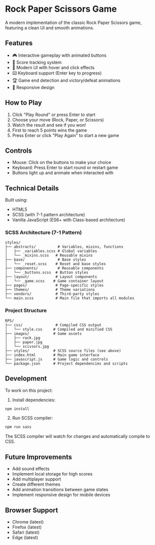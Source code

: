 # Rock Paper Scissors Game

A modern implementation of the classic Rock Paper Scissors game, featuring a clean UI and smooth animations.

## Features

- 🎮 Interactive gameplay with animated buttons
- 🎯 Score tracking system
- 🎨 Modern UI with hover and click effects
- ⌨️ Keyboard support (Enter key to progress)
- 🏆 Game end detection and victory/defeat animations
- 📱 Responsive design

## How to Play

1. Click "Play Round" or press Enter to start
2. Choose your move (Rock, Paper, or Scissors)
3. Watch the result and see if you won!
4. First to reach 5 points wins the game
5. Press Enter or click "Play Again" to start a new game

## Controls

- Mouse: Click on the buttons to make your choice
- Keyboard: Press Enter to start round or restart game
- Buttons light up and animate when interacted with

## Technical Details

Built using:
- HTML5
- SCSS (with 7-1 pattern architecture)
- Vanilla JavaScript (ES6+ with Class-based architecture)

### SCSS Architecture (7-1 Pattern)

```
styles/
├── abstracts/          # Variables, mixins, functions
│   ├── _variables.scss # Global variables
│   └── _mixins.scss   # Reusable mixins
├── base/               # Base styles
│   └── _reset.scss    # Reset and base styles
├── components/         # Reusable components
│   └── _buttons.scss  # Button styles
├── layout/            # Layout components
│   └── _game.scss    # Game container layout
├── pages/             # Page-specific styles
├── themes/            # Theme variations
├── vendors/           # Third-party styles
└── main.scss          # Main file that imports all modules
```

### Project Structure

```
RPS/
├── css/               # Compiled CSS output
│   └── style.css     # Compiled and minified CSS
├── images/           # Game assets
│   ├── rock.jpg
│   ├── paper.jpg
│   └── scissors.jpg
├── styles/           # SCSS source files (see above)
├── index.html        # Main game interface
├── javascript.js     # Game logic and controls
└── package.json      # Project dependencies and scripts
```

## Development

To work on this project:

1. Install dependencies:
```bash
npm install
```

2. Run SCSS compiler:
```bash
npm run sass
```

The SCSS compiler will watch for changes and automatically compile to CSS.

## Future Improvements

- Add sound effects
- Implement local storage for high scores
- Add multiplayer support
- Create different themes
- Add animation transitions between game states
- Implement responsive design for mobile devices

## Browser Support

- Chrome (latest)
- Firefox (latest)
- Safari (latest)
- Edge (latest)
